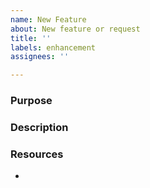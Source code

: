 ```yaml
---
name: New Feature
about: New feature or request
title: ''
labels: enhancement
assignees: ''

---
```


### Purpose
<!-- Why is this feature being implemented? Describe what lead to this feature being perceived. -->


### Description
<!-- Describe the enhancement/new feature that will be added. How does it make our project better? -->


### Resources
<!-- Link to any extra resources that might help with the enhancements and describe the relevance if not obvious. -->
- 
